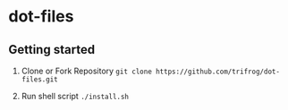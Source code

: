 # dot-files

## Getting started

1.  Clone or Fork Repository
`git clone https://github.com/trifrog/dot-files.git`

2.  Run shell script
`./install.sh`

